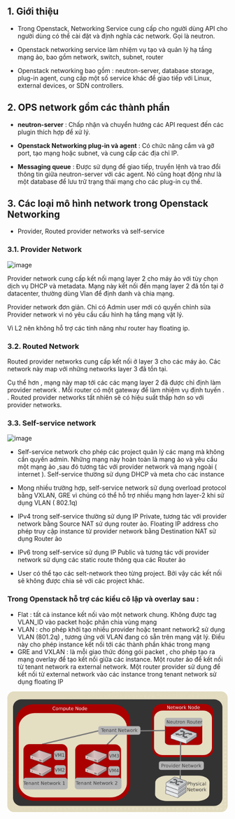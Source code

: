 ## 1. Giới thiệu


- Trong Openstack, Networking Service cung cấp cho người dùng API cho người dùng có thể cài đặt và định nghĩa các network. Gọi là neutron.


- Openstack networking service làm nhiệm vụ  tạo và quản lý hạ tầng mạng ảo,  bao gồm network, switch, subnet, router


- Openstack networking bao gồm : neutron-server, database storage, plug-in agent, cung cấp một số service khác để giao tiếp với Linux, external devices, or SDN controllers.

## 2. OPS network gồm các thành phần
- **neutron-server** : Chấp nhận và chuyển hướng các API request đến các plugin thích hợp để xử lý.

- **Openstack Networking plug-in và agent** : Có chức năng cắm và gỡ port, tạo mạng hoặc subnet, và cung cấp các địa chỉ IP.

- **Messaging queue** : Được sử dụng để giao tiếp, truyền lệnh và trao đổi thông tin giữa neutron-server với các agent. Nó cũng hoạt động như là một database để lưu trữ trạng thái mạng cho các plug-in cụ thể.

## 3.  Các loại mô hình network trong Openstack Networking 

- Provider,  Routed provider networks và self-service


### 3.1. Provider Network

![image](https://user-images.githubusercontent.com/83824403/178648181-abfbb4b2-09fd-4f24-91f9-9610beead2ab.png)



Provider network cung cấp kết nối mạng layer 2 cho máy ảo với tùy chọn dịch vụ DHCP và metadata. Mạng này kết nối đến mạng layer 2 đã tồn tại ở datacenter, thường dùng Vlan để định danh và chia mạng.

Provider network đơn giản. Chỉ có Admin user mới có quyền chỉnh sửa Provider network vì nó yêu cầu cấu hình hạ tầng mạng vật lý.

Vì L2 nên không hỗ trợ các tính năng như router hay floating ip.



### 3.2. Routed Network 

Routed provider networks cung cấp kết nối ở layer 3 cho các máy ảo. Các network này map với những networks layer 3 đã tồn tại.

Cụ thể hơn , mạng này map tới các các mạng layer 2 đã được chỉ định làm provider network . Mỗi router có một gateway để làm nhiệm vụ định tuyến . . Routed provider networks tất nhiên sẽ có hiệu suất thấp hơn so với provider networks.

### 3.3. Self-service network

![image](https://user-images.githubusercontent.com/83824403/178648137-f8c9ebda-5a64-4886-bfe0-943180640784.png)


- Self-service network cho phép các project quản lý các mạng mà không cần quyền admin. Những mạng này hoàn toàn là mạng ảo và yêu cầu một mạng ảo ,sau đó tương tác với provider network và mạng ngoài ( internet ). Self-service thường sử dụng DHCP và meta cho các instance
- Mong nhiều trường hợp, self-service network sử dụng overload protocol bằng VXLAN, GRE vì chúng có thể hỗ trợ nhiều mạng hơn layer-2 khi sử dụng VLAN ( 802.1q) 
- IPv4 trong self-service thường sử dụng IP Private, tương tác với provider network bằng Source NAT sử dụng router ảo. Floating IP address cho phép truy cập instance từ provider network bằng Destination NAT sử dụng Router ảo 
- IPv6 trong self-service sử dụng IP Public và tương tác với provider network sử dụng các static route thông qua các Router ảo


- User có thể tạo các selt-network theo từng project.  Bởi vậy các kết nối sẽ không được chia sẻ với  các project khác. 

### Trong Openstack hỗ trợ các kiểu cô lập và overlay sau :
- Flat : tất cả instance kết nối vào một network chung. Không được tag VLAN_ID vào packet hoặc phân chia vùng mạng 
- VLAN :  cho phép khởi tạo nhiều provider hoặc tenant network2 sử dụng VLAN (801.2q) , tương ứng với VLAN  đang có sẵn trên mạng vật lý. Điều này cho phép instance kết nối tới các thành phần khác trong mạng
- GRE and VXLAN : là mỗi giao thức đóng gói packet , cho phép tạo ra mạng overlay để tạo kết nối giữa các instance.  Một router ảo để kết nối từ tenant network ra external network.  Một router provider sử dụng để kết nối từ external network vào các instance trong tenant network sử dụng floating IP

<img src="https://github.com/lean15998/Openstack/blob/main/images/07.01.png">
